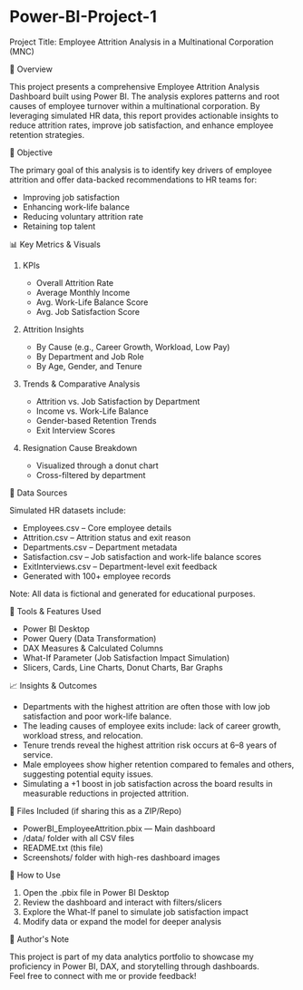 # Power-BI-Project-1
Project Title: Employee Attrition Analysis in a Multinational Corporation (MNC)

📌 Overview

This project presents a comprehensive Employee Attrition Analysis Dashboard built using Power BI. The analysis explores patterns and root causes of employee turnover within a multinational corporation. By leveraging simulated HR data, this report provides actionable insights to reduce attrition rates, improve job satisfaction, and enhance employee retention strategies.

🎯 Objective

The primary goal of this analysis is to identify key drivers of employee attrition and offer data-backed recommendations to HR teams for:
- Improving job satisfaction
- Enhancing work-life balance
- Reducing voluntary attrition rate
- Retaining top talent

📊 Key Metrics & Visuals

1. KPIs
   - Overall Attrition Rate
   - Average Monthly Income
   - Avg. Work-Life Balance Score
   - Avg. Job Satisfaction Score

2. Attrition Insights
   - By Cause (e.g., Career Growth, Workload, Low Pay)
   - By Department and Job Role
   - By Age, Gender, and Tenure

3. Trends & Comparative Analysis
   - Attrition vs. Job Satisfaction by Department
   - Income vs. Work-Life Balance
   - Gender-based Retention Trends
   - Exit Interview Scores

4. Resignation Cause Breakdown
   - Visualized through a donut chart
   - Cross-filtered by department

🧠 Data Sources

Simulated HR datasets include:
- Employees.csv – Core employee details
- Attrition.csv – Attrition status and exit reason
- Departments.csv – Department metadata
- Satisfaction.csv – Job satisfaction and work-life balance scores
- ExitInterviews.csv – Department-level exit feedback
- Generated with 100+ employee records

Note: All data is fictional and generated for educational purposes.

🔧 Tools & Features Used

- Power BI Desktop
- Power Query (Data Transformation)
- DAX Measures & Calculated Columns
- What-If Parameter (Job Satisfaction Impact Simulation)
- Slicers, Cards, Line Charts, Donut Charts, Bar Graphs

📈 Insights & Outcomes

- Departments with the highest attrition are often those with low job satisfaction and poor work-life balance.
- The leading causes of employee exits include: lack of career growth, workload stress, and relocation.
- Tenure trends reveal the highest attrition risk occurs at 6–8 years of service.
- Male employees show higher retention compared to females and others, suggesting potential equity issues.
- Simulating a +1 boost in job satisfaction across the board results in measurable reductions in projected attrition.

📁 Files Included (if sharing this as a ZIP/Repo)

- PowerBI_EmployeeAttrition.pbix — Main dashboard
- /data/ folder with all CSV files
- README.txt (this file)
- Screenshots/ folder with high-res dashboard images

🚀 How to Use

1. Open the .pbix file in Power BI Desktop
2. Review the dashboard and interact with filters/slicers
3. Explore the What-If panel to simulate job satisfaction impact
4. Modify data or expand the model for deeper analysis

💬 Author's Note

This project is part of my data analytics portfolio to showcase my proficiency in Power BI, DAX, and storytelling through dashboards.  
Feel free to connect with me or provide feedback!
